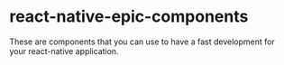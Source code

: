 # react-native-epic-components
These are components that you can use to have a fast development for your react-native application.
